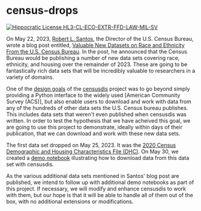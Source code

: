 # census-drops

[![Hippocratic License HL3-CL-ECO-EXTR-FFD-LAW-MIL-SV](https://img.shields.io/static/v1?label=Hippocratic%20License&message=HL3-CL-ECO-EXTR-FFD-LAW-MIL-SV&labelColor=5e2751&color=bc8c3d)](https://firstdonoharm.dev/version/3/0/cl-eco-extr-ffd-law-mil-sv.html)

On May 22, 2023, [Robert L. Santos](https://www.census.gov/newsroom/bios/robert-santos.html), 
the Director of the U.S. Census Bureau,
wrote a blog post entitled, 
[Valuable New Datasets on Race and Ethnicity From the U.S. Census Bureau](https://www.census.gov/newsroom/blogs/director/2023/05/race-ethnicity-datasets.html?utm_medium=email&utm_source=govdelivery).
In the post, he announced that the Census Bureau would be publishing 
a number of new data sets covering
race, ethnicity, and housing over the remainder of 2023. These are going
to be fantastically rich data sets that will be incredibly valuable
to researchers in a variety of domains.

One of the [design goals](https://github.com/vengroff/censusdis/blob/main/design-goals.md) of the 
[censusdis](https://github.com/vengroff/censusdis)
project was to go beyond simply providing a Python
interface to the widely used [American Community Survey (ACS)], 
but also enable users to download and work with data from any of the
hundreds of other data sets the U.S. Census bureau publishes. This includes
data sets that weren't even published when censusdis was written.
In order to test the hypothesis that we have acheived this goal, we are 
going to use this project to demonstrate, ideally within days of their
publication, that we can download and work with these new data sets.

The first data set dropped on May 25, 2023. It was the 
[2020 Census Demographic and Housing Characteristics File (DHC)](https://www.census.gov/data/tables/2023/dec/2020-census-dhc.html).
On May 30, we created a [demo notebook]() illustrating how to
download data from this data set with censusdis.

As the various additional data sets mentioned in Santos' blog post are
published, we intend to follow up with additional demo notebooks 
as part of this project. If necessary, we will modify and enhance censusdis
to work with them, but our hope is that it will be able to handle all of
them out of the box, with no additional extensions or modifications.




